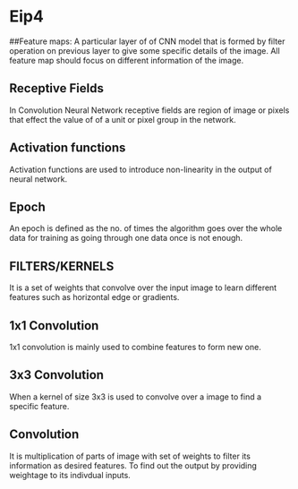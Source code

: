 # Eip4
##Feature maps:
A particular layer of of CNN model that is formed by filter operation on previous layer to give some specific details of the image.
All feature map should focus on different information of the image.

## Receptive Fields
In Convolution Neural Network receptive fields are region of image or pixels that effect the value of of a unit or pixel group in the network.

## Activation functions
Activation functions are used to introduce non-linearity in the output of neural network.

## Epoch
An epoch is defined as the no. of times the algorithm goes over the whole data for training as going through one data once is not enough.

## FILTERS/KERNELS
It is a set of weights that convolve over the input image to learn different features such as horizontal edge or gradients.

## 1x1 Convolution
1x1 convolution is mainly used to combine features to form new one.

## 3x3 Convolution
When a kernel of size 3x3 is used to convolve over a image to find a specific feature.

## Convolution
It is multiplication of parts of image with set of weights to filter its information as desired features.
To find out the output by providing weightage to its indivdual inputs.

